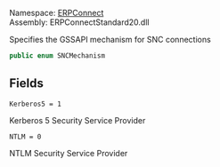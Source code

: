 
Namespace: [ERPConnect](index.md)  
Assembly: ERPConnectStandard20.dll  

Specifies the GSSAPI mechanism for SNC connections

```csharp
public enum SNCMechanism
```

## Fields

`Kerberos5 = 1` 

Kerberos 5 Security Service Provider



`NTLM = 0` 

NTLM Security Service Provider



